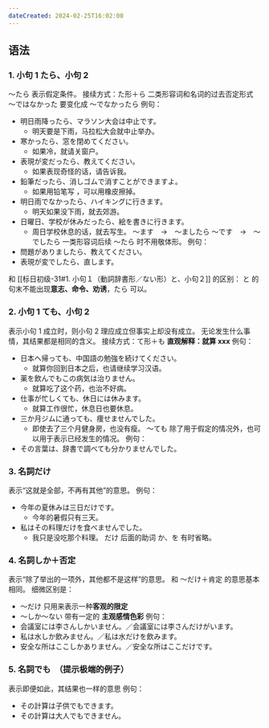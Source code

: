 ```yaml
---
dateCreated: 2024-02-25T16:02:00
---
```

## 语法
### 1. 小句 1 たら、小句 2
～たら 表示假定条件。
接续方式：た形＋ら
二类形容词和名词的过去否定形式 ～ではなかった 要变化成 ～でなかったら
例句：
- 明日雨降ったら、マラソン大会は中止です。
	- 明天要是下雨，马拉松大会就中止举办。
- 寒かったら、窓を閉めてください。
	- 如果冷，就请关窗户。
- 表現が変だったら、教えてください。
	- 如果表现奇怪的话，请告诉我。
- 鉛筆だったら、消しゴムで消すことができますよ。
	- 如果用铅笔写 ，可以用橡皮擦掉。
- 明日雨でなかったら、ハイキングに行きます。
	- 明天如果没下雨，就去郊游。
- 日曜日、学校が休みだったら、絵を書きに行きます。
	- 周日学校休息的话，就去写生。
～ます　→　～ましたら
～です　→　～でしたら
一类形容词后续 ～たら 时不用敬体形。
例句：
- 問題がありましたら、教えてください。
- 表現が変でしたら、直します。

和 [[标日初级-31#1. 小句１（動詞辞書形／ない形）と、小句２]] 的区别：
と 的句末不能出现**意志、命令、劝诱**，たら 可以。
### 2. 小句 1 ても、小句 2
表示小句 1 成立时，则小句 2 理应成立但事实上却没有成立。
无论发生什么事情，其结果都是相同的含义。
接续方式：て形＋も
**直观解释：就算 xxx**
例句：
- 日本へ帰っても、中国語の勉強を続けてください。
	- 就算你回到日本之后，也请继续学习汉语。
- 薬を飲んでもこの病気は治りません。
	- 就算吃了这个药，也治不好病。
- 仕事が忙しくても、休日には休みます。
	- 就算工作很忙，休息日也要休息。
- 三か月ジムに通っても、痩せませんでした。
	- 即使去了三个月健身房，也没有瘦。
～ても 除了用于假定的情况外，也可以用于表示已经发生的情况。
例句：
- その言葉は、辞書で調べても分かりませんでした。
### 3. 名詞だけ
表示“这就是全部，不再有其他”的意思。
例句：
- 今年の夏休みは三日だけです。
	- 今年的暑假只有三天。
- 私はその料理だけを食べませんでした。
	- 我只是没吃那个料理。
だけ 后面的助词 か、を 有时省略。
### 4. 名詞しか＋否定
表示“除了举出的一项外，其他都不是这样”的意思。
和 ～だけ＋肯定 的意思基本相同。
细微区别是：
- ～だけ 只用来表示一种**客观的限定**
- ～しか～ない 带有一定的 **主观感情色彩**
例句：
- 会議室には李さんしかいません。／会議室には李さんだけがいます。
- 私は水しか飲みません。／私は水だけを飲みます。
- 安全な所はここしかありません。／安全な所はここだけです。
### 5. 名詞でも　（提示极端的例子）
表示即便如此，其结果也一样的意思
例句：
- その計算は子供でもできます。
- その計算は大人でもできません。
